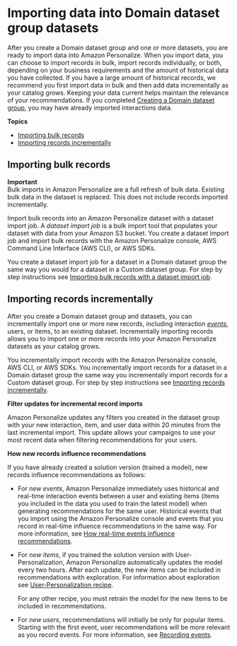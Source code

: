 # Importing data into Domain dataset group datasets<a name="importing-domain-dsg-data"></a>

 After you create a Domain dataset group and one or more datasets, you are ready to import data into Amazon Personalize\. When you import data, you can choose to import records in bulk, import records individually, or both, depending on your business requirements and the amount of historical data you have collected\. If you have a large amount of historical records, we recommend you first import data in bulk and then add data incrementally as your catalog grows\. Keeping your data current helps maintain the relevance of your recommendations\. If you completed [Creating a Domain dataset group](create-domain-dataset-group.md), you may have already imported interactions data\. 

**Topics**
+ [Importing bulk records](#importing-bulk-domain-dsg)
+ [Importing records incrementally](#incremental-import-domain-dsg)

## Importing bulk records<a name="importing-bulk-domain-dsg"></a>

**Important**  
Bulk imports in Amazon Personalize are a full refresh of bulk data\. Existing bulk data in the dataset is replaced\. This does not include records imported incrementally\.

Import bulk records into an Amazon Personalize dataset with a dataset import job\. A *dataset import job* is a bulk import tool that populates your dataset with data from your Amazon S3 bucket\. You create a dataset import job and import bulk records with the Amazon Personalize console, AWS Command Line Interface \(AWS CLI\), or AWS SDKs\. 

 You create a dataset import job for a dataset in a Domain dataset group the same way you would for a dataset in a Custom dataset group\. For step by step instructions see [Importing bulk records with a dataset import job](bulk-data-import-step.md)\. 

## Importing records incrementally<a name="incremental-import-domain-dsg"></a>

After you create a Domain dataset group and datasets, you can incrementally import one or more new records, including interaction *[events](https://docs.aws.amazon.com/general/latest/gr/glos-chap.html#event)*, users, or items, to an existing dataset\. Incrementally importing records allows you to import one or more records into your Amazon Personalize datasets as your catalog grows\. 

You incrementally import records with the Amazon Personalize console, AWS CLI, or AWS SDKs\. You incrementally import records for a dataset in a Domain dataset group the same way you incrementally import records for a Custom dataset group\. For step by step instructions see [Importing records incrementally](incremental-data-updates.md)\. 

**Filter updates for incremental record imports**

Amazon Personalize updates any filters you created in the dataset group with your new interaction, item, and user data within 20 minutes from the last incremental import\. This update allows your campaigns to use your most recent data when filtering recommendations for your users\. 

**How new records influence recommendations**

If you have already created a solution version \(trained a model\), new records influence recommendations as follows:
+  For *new events*, Amazon Personalize immediately uses historical and real\-time interaction events between a user and existing items \(items you included in the data you used to train the latest model\) when generating recommendations for the same user\. Historical events that you import using the Amazon Personalize console and events that you record in real\-time influence recommendations in the same way\. For more information, see [How real\-time events influence recommendations](recording-events.md#recorded-events-influence-recommendations)\. 
+ For *new items*, if you trained the solution version with User\-Personalization, Amazon Personalize automatically updates the model every two hours\. After each update, the new items can be included in recommendations with exploration\. For information about exploration see [User\-Personalization recipe](native-recipe-new-item-USER_PERSONALIZATION.md)\. 

   For any other recipe, you must retrain the model for the new items to be included in recommendations\. 
+  For *new users*, recommendations will initially be only for popular items\. Starting with the first event, user recommendations will be more relevant as you record events\. For more information, see [Recording events](recording-events.md)\. 